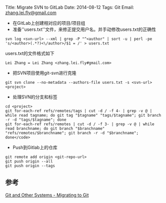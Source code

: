 Title: Migrate SVN to GitLab
Date: 2014-08-12
Tags: Git
Email: zhang.lei.fly@gmail.com

* 在GitLab上创建相对应的项目/项目组
* 准备''users.txt''文件，来修正提交用户名。并手动修改users.txt的正确性 
```
svn log <svn-url> --xml | grep -P "^<author" | sort -u | perl -pe 's/<author>(.*?)<\/author>/$1 = /' > users.txt
```
users.txt的文件格式如下
```text
Lei Zhang = Lei Zhang <zhang.lei.fly#gmail.com>
```
* 把SVN项目使用git-svn进行克隆 
```
git svn clone --no-metadata --authors-file users.txt -s <svn-url> <project>
```
* 处理SVN的分支和标签 
```
cd <project>
git for-each-ref refs/remotes/tags | cut -d / -f 4- | grep -v @ | while read tagname; do git tag "$tagname" "tags/$tagname"; git branch -r -d "tags/$tagname"; done
git for-each-ref refs/remotes | cut -d / -f 3- | grep -v @ | while read branchname; do git branch "$branchname" "refs/remotes/$branchname"; git branch -r -d "$branchname"; done</code>
```
* Push到Gitlab上的仓库
```
git remote add origin <git-repo-url>
git push origin --all
git push origin --tags
```

## 参考
[Git and Other Systems - Migrating to Git](http://git-scm.com/book/en/Git-and-Other-Systems-Migrating-to-Git)
